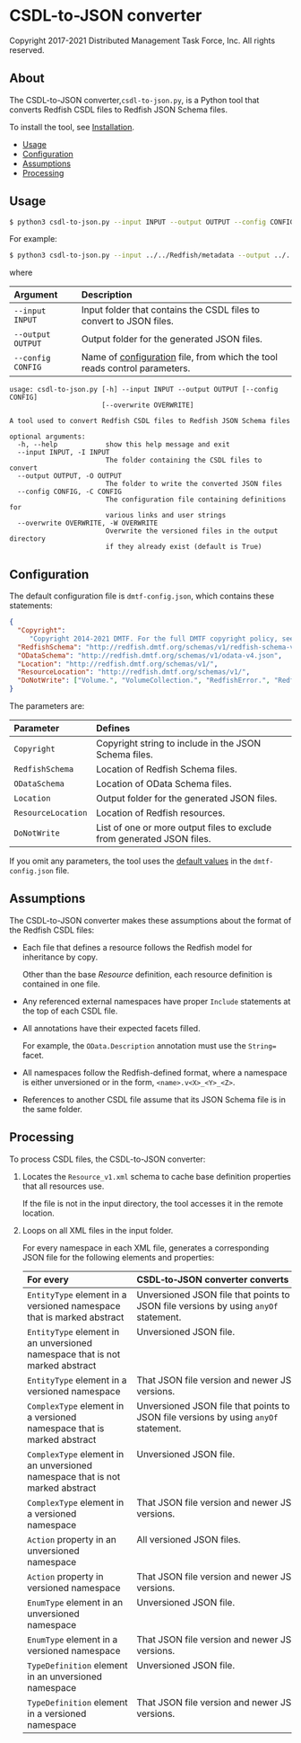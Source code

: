 # CSDL-to-JSON converter

Copyright 2017-2021 Distributed Management Task Force, Inc. All rights reserved.

## About

The CSDL-to-JSON converter,`csdl-to-json.py`, is a Python tool that converts Redfish CSDL files to Redfish JSON Schema files.

To install the tool, see [Installation](https://github.com/DMTF/Redfish-Tools#installation "https://github.com/DMTF/Redfish-Tools#installation").

* [Usage](#usage)
* [Configuration](#configuration)
* [Assumptions](#assumptions)
* [Processing](#processing)

## Usage

```bash
$ python3 csdl-to-json.py --input INPUT --output OUTPUT --config CONFIG
```

For example:

```bash
$ python3 csdl-to-json.py --input ../../Redfish/metadata --output ../../Redfish/json-schema/ --config dmtf-config.json
```

where

| Argument           | Description                                                   | 
| :----------------- | :------------------------------------------------------------ |
| `--input INPUT`    | Input folder that contains the CSDL files to convert to JSON files. |
| `--output OUTPUT`  | Output folder for the generated JSON files.                         |
| `--config CONFIG`  | Name of [configuration](#configuration) file, from which the tool reads control parameters. |


```text
usage: csdl-to-json.py [-h] --input INPUT --output OUTPUT [--config CONFIG]
                       [--overwrite OVERWRITE]

A tool used to convert Redfish CSDL files to Redfish JSON Schema files

optional arguments:
  -h, --help            show this help message and exit
  --input INPUT, -I INPUT
                        The folder containing the CSDL files to convert
  --output OUTPUT, -O OUTPUT
                        The folder to write the converted JSON files
  --config CONFIG, -C CONFIG
                        The configuration file containing definitions for
                        various links and user strings
  --overwrite OVERWRITE, -W OVERWRITE
                        Overwrite the versioned files in the output directory
                        if they already exist (default is True)
```

## Configuration

The default configuration file is `dmtf-config.json`, which contains these statements:

<a id="default-values"></a>
```json
{
  "Copyright": 
     "Copyright 2014-2021 DMTF. For the full DMTF copyright policy, see http://www.dmtf.org/about/policies/copyright",
  "RedfishSchema": "http://redfish.dmtf.org/schemas/v1/redfish-schema-v1.json",
  "ODataSchema": "http://redfish.dmtf.org/schemas/v1/odata-v4.json",
  "Location": "http://redfish.dmtf.org/schemas/v1/",
  "ResourceLocation": "http://redfish.dmtf.org/schemas/v1/",
  "DoNotWrite": ["Volume.", "VolumeCollection.", "RedfishError.", "RedfishExtensions.", "Validation."]
}
```

The parameters are:

| Parameter          | Defines                                                                | 
| :----------------- | :--------------------------------------------------------------------- |
| `Copyright`        | Copyright string to include in the JSON Schema files.                  |
| `RedfishSchema`    | Location of Redfish Schema files.                                      |
| `ODataSchema`      | Location of OData Schema files.                                        |
| `Location`         | Output folder for the generated JSON files.                            |
| `ResourceLocation` | Location of Redfish resources.                                         |
| `DoNotWrite`       | List of one or more output files to exclude from generated JSON files. |

If you omit any parameters, the tool uses the [default values](#default-values) in the `dmtf-config.json` file.

## Assumptions

The CSDL-to-JSON converter makes these assumptions about the format of the Redfish CSDL files:

* Each file that defines a resource follows the Redfish model for inheritance by copy.

    Other than the base *Resource* definition, each resource definition is contained in one file.
* Any referenced external namespaces have proper `Include` statements at the top of each CSDL file.
* All annotations have their expected facets filled.

    For example, the `OData.Description` annotation must use the `String=` facet.
* All namespaces follow the Redfish-defined format, where a namespace is either unversioned or in the form, `<name>.v<X>_<Y>_<Z>`.
* References to another CSDL file assume that its JSON Schema file is in the same folder.

## Processing

To process CSDL files, the CSDL-to-JSON converter:

1. Locates the `Resource_v1.xml` schema to cache base definition properties that all resources use.

    If the file is not in the input directory, the tool accesses it in the remote location.
1. Loops on all XML files in the input folder.

    For every namespace in each XML file, generates a corresponding JSON file for the following elements and properties:

    <table>
      <thead>
        <tr>
          <th align="left" valign="top">For&nbsp;every</th>
          <th align="left" valign="top">CSDL&#8209;to&#8209;JSON&nbsp;converter&nbsp;converts&nbsp;XML&nbsp;to</th>
        </tr>
      </thead>
      <tbody>
        <tr>
          <td align="left" valign="top"><code>EntityType</code> element in a versioned namespace that is marked abstract</td>
          <td align="left" valign="top">Unversioned JSON file that points to all JSON file versions by using <code>anyOf</code> statement.</td>
        </tr>
        <tr>
          <td align="left" valign="top"><code>EntityType</code> element in an unversioned namespace that is not marked abstract</td>
          <td align="left" valign="top">Unversioned JSON file.</td>
        </tr>
        <tr>
          <td align="left" valign="top"><code>EntityType</code> element in a versioned namespace</td>
          <td align="left" valign="top">That JSON file version and newer JSON file versions.</td>
        </tr>
        <tr>
          <td align="left" valign="top"><code>ComplexType</code> element in a versioned namespace that is marked abstract</td>
          <td align="left" valign="top">Unversioned JSON file that points to all JSON file versions by using <code>anyOf</code> statement.</td>
        </tr>
        <tr>
          <td align="left" valign="top"><code>ComplexType</code> element in an unversioned namespace that is not marked abstract</td>
          <td align="left" valign="top">Unversioned JSON file.</td>
        </tr>
        <tr>
          <td align="left" valign="top"><code>ComplexType</code> element in a versioned namespace</td>
          <td align="left" valign="top">That JSON file version and newer JSON file versions.</td>
        </tr>
        <tr>
          <td align="left" valign="top"><code>Action</code> property in an unversioned namespace</td>
          <td align="left" valign="top">All versioned JSON files.</td>
        </tr>
        <tr>
          <td align="left" valign="top"><code>Action</code> property in versioned namespace</td>
          <td align="left" valign="top">That JSON file version and newer JSON file versions.</td>
        </tr>
        <tr>
          <td align="left" valign="top"><code>EnumType</code> element in an unversioned namespace</td>
          <td align="left" valign="top">Unversioned JSON file.</td>
        </tr>
        <tr>
          <td align="left" valign="top"><code>EnumType</code> element in a versioned namespace</td>
          <td align="left" valign="top">That JSON file version and newer JSON file versions.</td>
        </tr>
        <tr>
          <td align="left" valign="top"><code>TypeDefinition</code>&nbsp;element in an unversioned namespace</td>
          <td align="left" valign="top">Unversioned JSON file.</td>
        </tr>
        <tr>
          <td align="left" valign="top"><code>TypeDefinition</code>&nbsp;element in a versioned namespace</td>
          <td align="left" valign="top">That JSON file version and newer JSON file versions.</td>
        </tr>
      </tbody>
    </table>
